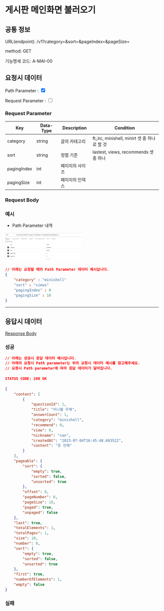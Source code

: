 # 게시판 메인화면 불러오기

## 공통 정보

URL(endpoint): /v1?category=&sort=&pageIndex=&pageSize=

method: GET

기능명세 코드: A-MAI-00

## 요청시 데이터

Path Parameter : <input type="checkbox" value="Path Parameter" checked>

Request Parameter : <input type="checkbox" value="Request Parameter">

### Request Parameter

| Key | Data-Type | Description | Condition |
| --- | --- | --- | --- |
| category | string | 글의 카테고리 | ft_irc, minishell, minirt 셋 중 하나로 할 것 |
| sort | string | 정렬 기준 | lastest, views, recommends 셋 중 하나 |
| pagingIndex | int | 페이지의 사이즈 |
| pagingSize | int | 페이지의 인덱스 | 

### Request Body 

### 예시

- Path Parameter 내역

<img width="50%" src="../static/images/A-MAI-00-00.png">

```json
// 아래는 요청할 때의 Path Parameter 데이터 예시입니다.
{
    "category" : "minishell"
    "sort" : "views"
    "pagingIndex" : 0
    "pagingSize" : 10 
}
```

***

## 응답시 데이터

[Response Body](https://www.notion.so/7877fd1d3fc749b8a10bed049ff0aa82?pvs=21)

### 성공

```json
// 아래는 성공시 응답 데이터 예시입니다.
// 아래의 요청시 Path parameter는 위의 요청시 데이터 예시를 참고해주세요.
// 요청시 Path parameter에 따라 응답 데이터가 달라집니다.

STATUS CODE: 200 OK

{
    "content": [
        {
            "questionId": 1,
            "title": "미니쉘 우웩",
            "answerCount": 1,
            "category": "minishell",
            "recommend": 0,
            "view": 0,
            "nickname": "san",
            "createdAt": "2023-07-04T16:45:48.683522",
            "content": "응 안해"
        }
    ],
    "pageable": {
        "sort": {
            "empty": true,
            "sorted": false,
            "unsorted": true
        },
        "offset": 0,
        "pageNumber": 0,
        "pageSize": 10,
        "paged": true,
        "unpaged": false
    },
    "last": true,
    "totalElements": 1,
    "totalPages": 1,
    "size": 10,
    "number": 0,
    "sort": {
        "empty": true,
        "sorted": false,
        "unsorted": true
    },
    "first": true,
    "numberOfElements": 1,
    "empty": false
}
```

### 실패